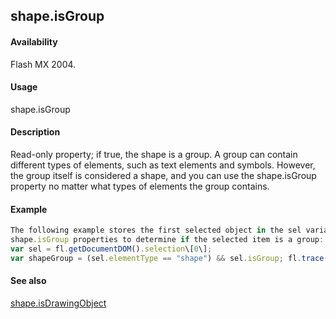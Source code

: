 ## shape.isGroup

#### Availability

Flash MX 2004.

#### Usage

shape.isGroup

#### Description

Read-only property; if true, the shape is a group. A group can contain different types of elements, such as text elements and symbols. However, the group itself is considered a shape, and you can use the shape.isGroup property no matter what types of elements the group contains.

#### Example

```javascript
The following example stores the first selected object in the sel variable and then uses the [element.elementType](../Element_object/element1.md) and
shape.isGroup properties to determine if the selected item is a group:
var sel = fl.getDocumentDOM().selection\[0\];
var shapeGroup = (sel.elementType == "shape") && sel.isGroup; fl.trace(shapeGroup);

```
#### See also

[shape.isDrawingObject](../Shape_object/shape6.md)
